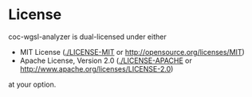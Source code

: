 # License

coc-wgsl-analyzer is dual-licensed under either

- MIT License ([./LICENSE-MIT](./LICENSE-MIT) or <http://opensource.org/licenses/MIT>)
- Apache License, Version 2.0 ([./LICENSE-APACHE](./LICENSE-APACHE) or <http://www.apache.org/licenses/LICENSE-2.0>)

at your option.
